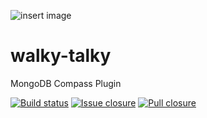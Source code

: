 ![insert image](icon.png)
# walky-talky
MongoDB Compass Plugin


[![Build status](https://img.shields.io/travis/mongodb-js/awesome-compass.svg)](https://travis-ci.org/mongodb-js/awesome-compass)
[![Issue closure](https://img.shields.io/issuestats/i/github/mongodb-js/awesome-compass.svg)](http://issuestats.com/github/mongodb-js/awesome-compass)
[![Pull closure](https://img.shields.io/issuestats/p/github/mongodb-js/awesome-compass.svg)](http://issuestats.com/github/mongodb-js/awesome-compass)
